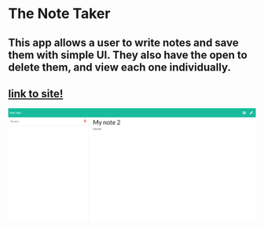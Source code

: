 # The Note Taker
## This app allows a user to write notes and save them with simple UI. They also have the open to delete them, and view each one individually.
## [link to site!](https://tys-note-taker.herokuapp.com/notes)
![screenshot of app](./assets/notetakerscreen.PNG)